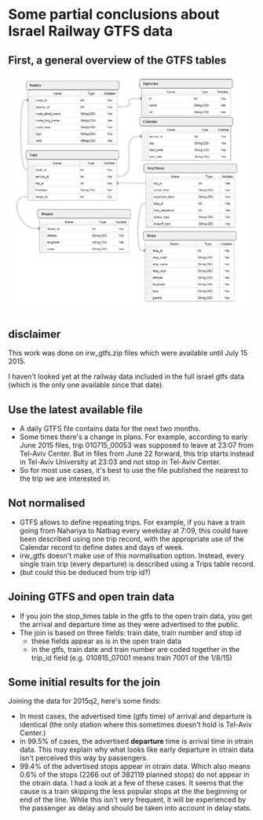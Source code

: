 # Some partial conclusions about Israel Railway GTFS data

## First, a general overview of the GTFS tables
![GTFS schema](https://raw.githubusercontent.com/daphshez/otrain/master/data/gtfs/gtfs.jpg)

## disclaimer
This work was done on irw_gtfs.zip files which were available until July 15 2015.

I haven't looked yet at the railway data included in the full israel gtfs data (which is the only
one available since that date).

## Use the latest available file
* A daily GTFS file contains data for the next two months.
* Some times there's a change in plans. For example, according to early June 2015 files, trip 010715_00053 was
supposed to leave at 23:07 from Tel-Aviv Center. But in files from June 22 forward, this trip starts
instead in Tel-Aviv University at 23:03 and not stop in Tel-Aviv Center.
* So for most use cases, it's best to use the file published the nearest to the trip we are interested in.

## Not normalised
* GTFS allows to define repeating trips. For example, if you have a train going from Nahariya to Natbag
every weekday at 7:09, this could have been described using one trip record, with the appropriate
use of the Calendar record to define dates and days of week.
* irw_gtfs doesn't make use of this normalisation option. Instead, every single train trip (every departure)
is described using a Trips table record.
* (but could this be deduced from trip id?)

## Joining GTFS and open train data
* If you join the stop_times table in the gtfs to the open train data, you get the arrival and departure
time as they were advertised to the public.
* The join is based on three fields: train date, train number and stop id
  * these fields appear as is in the open train data
  * in the gtfs, train date and train number are coded together in the trip_id field (e.g. 010815_07001 means train 7001 of the 1/8/15)

## Some initial results for the join
Joining the data for 2015q2, here's some finds:
* In most cases, the advertised time (gtfs time) of arrival and departure is identical (the only station where
this sometimes doesn't hold is Tel-Aviv Center.)
* in 99.5% of cases, the advertised **departure** time is arrival time in otrain data. This
may explain why what looks like early departure in otrain data isn't perceived this way by passengers.
* 99.4% of the advertised stops appear in otrain data. Which also means 0.6% of the stops (2266 out of 382119
planned stops) do not appear in the otrain data. I had a look at a few of these cases. It seems that
the cause is a train skipping the less popular stops at the the beginning or end of the line.
While this isn't very frequent, it will be experienced by the passenger as delay and should be taken
into account in delay stats.